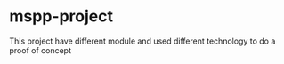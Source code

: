 # mspp-project
This project have different module and used different technology to do a proof of concept

